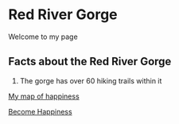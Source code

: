 # Red River Gorge

Welcome to my page

## Facts about the Red River Gorge

1. The gorge has over 60 hiking trails within it

[My map of happiness](https://www.outragegis.com/trails/product/red-river-gorge-backpacking-map/)

[Become Happiness](http://naturalbridgecabinrental.com/wp-content/uploads/2017/09/Creation-Falls.jpg)
